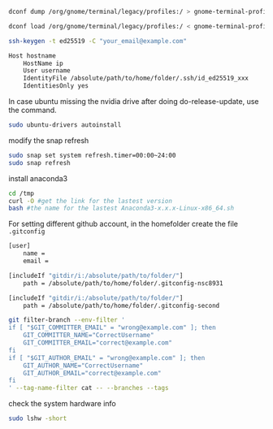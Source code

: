 ```bash
dconf dump /org/gnome/terminal/legacy/profiles:/ > gnome-terminal-profiles.dconf

dconf load /org/gnome/terminal/legacy/profiles:/ < gnome-terminal-profiles.dconf

ssh-keygen -t ed25519 -C "your_email@example.com"

Host hostname
    HostName ip
    User username
    IdentityFile /absolute/path/to/home/folder/.ssh/id_ed25519_xxx
    IdentitiesOnly yes
```

In case ubuntu missing the nvidia drive after doing do-release-update, use the command.

```bash
sudo ubuntu-drivers autoinstall
```

modify the snap refresh

```bash
sudo snap set system refresh.timer=00:00~24:00
sudo snap refresh
```

install anaconda3

```bash
cd /tmp
curl -O #get the link for the lastest version
bash #the name for the lastest Anaconda3-x.x.x-Linux-x86_64.sh
```

For setting different github account, in the homefolder create the file ```.gitconfig```

```bash
[user]
    name = 
    email = 

[includeIf "gitdir/i:/absolute/path/to/folder/"]
    path = /absolute/path/to/home/folder/.gitconfig-nsc8931

[includeIf "gitdir/i:/absolute/path/to/folder/"]
    path = /absolute/path/to/home/folder/.gitconfig-second
```

```bash
git filter-branch --env-filter '
if [ "$GIT_COMMITTER_EMAIL" = "wrong@example.com" ]; then
    GIT_COMMITTER_NAME="CorrectUsername"
    GIT_COMMITTER_EMAIL="correct@example.com"
fi
if [ "$GIT_AUTHOR_EMAIL" = "wrong@example.com" ]; then
    GIT_AUTHOR_NAME="CorrectUsername"
    GIT_AUTHOR_EMAIL="correct@example.com"
fi
' --tag-name-filter cat -- --branches --tags
```

check the system hardware info

```bash
sudo lshw -short
```
